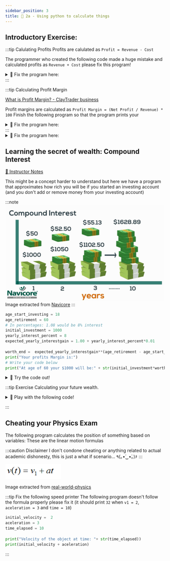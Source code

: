 ```yaml
---
sidebar_position: 3
title: 💯 2a - Using python to calculate things
---
```




## Introductory Exercise: 

:::tip Calulating Profits
Profits are calulated as `Profit = Revenue - Cost`

The programmer who created the following code made a huge mistake and calculated profits as `Revenue + Cost` please fix this program!
<details>
<summary>
 🔨 Fix the program here:
</summary>
<iframe src="https://trinket.io/embed/python/a4f88da201" width="100%" height="600" frameborder="0" marginwidth="0" marginheight="0" allowfullscreen></iframe>

</details>
:::


:::tip Calculating Profit Margin

[What is Profit Margin? - ClayTrader business](https://www.youtube.com/watch?v=pgmtxQNKe9Q&ab_channel=ClayTrader)

Profit margins are calculated as `Profit Margin = (Net Profit / Revenue) * 100`
Finish the following program so that the program prints your

<details>
<summary>
 🔨 Fix the program here:
</summary>
<iframe src="https://trinket.io/embed/python/d03bc0e07a" width="100%" height="600" frameborder="0" marginwidth="0" marginheight="0" allowfullscreen></iframe>

</details>
:::





<details>
<summary>
 🔨 Fix the program here:
</summary>
<iframe src="https://trinket.io/embed/python/0cf1c4e60d" width="100%" height="600" frameborder="0" marginwidth="0" marginheight="0" allowfullscreen></iframe>

</details>

## Learning the secret of wealth: Compound Interest

[👀 Instructor Notes](https://docs.google.com/spreadsheets/d/1iH3owGRNLaSoqhlSNBmb-jZLjisvXfteBHbfO44xj34/edit#gid=1342840897)

This might be a concept harder to understand but here we have a program that approximates how rich you will be if you started an investing account (and you  don't add or remove money from your investing account)

:::note 
![](2022-05-06-09-21-19.png)
Image extracted from [Navicore](https://navicoresolutions.org/understanding-compound-interest/)
:::


```python
age_start_investing = 18
age_retirement = 60
# In percentages: 1.08 would be 8% interest
initial_investment = 1000
yearly_interest_percent = 8
expected_yearly_interestgain = 1.00 + yearly_interest_percent*0.01

worth_end =  expected_yearly_interestgain**(age_retirement - age_start_investing)
print("Your profits Margin is:")
# Write your code below
print("At age of 60 your $1000 will be:" + str(initial_investment*worth_end))

```
<details>
<summary>
🧪 Try the code out! 
</summary>

<iframe src="https://trinket.io/embed/python/c8557f8656" width="100%" height="600" frameborder="0" marginwidth="0" marginheight="0" allowfullscreen></iframe>


</details>


:::tip Exercise Calculating your future wealth.
<details>
<summary>
🧪 Play with the following code!
</summary>


Play around with the next python code
- Try changing the age you start investing (e.g. from 18 to 20)
- Try changing your initial investment (e.g. from 1000 to 2000)
- Try Changing the interest_rate (e.g. from 8 % yearly to 12%)


<iframe src="https://trinket.io/embed/python/b66cc4b608" width="100%" height="600" frameborder="0" marginwidth="0" marginheight="0" allowfullscreen></iframe>
</details>

:::


## Cheating your Physics Exam
The following program calculates the position of something based on variables:
These are the linear motion formulas


:::caution Disclaimer
I don't condone cheating or anything related to actual academic dishonesty, this
is just a what if scenario... 	٩(｡•́‿•̀｡)۶
:::


<!-- ![](../../static/img/2022-05-04-02-16-59.png) -->
![](../../static/img/2022-05-04-02-48-50.png)

Image extracted from [real-world-physics](https://www.real-world-physics-problems.com/rectilinear-motion.html)


:::tip Fix the following speed printer
The following program doesn't follow the formula properly please fix it (it should print `32` when `v1 = 2`, `aceleration = 3` and `time = 10`)
```python
initial_velocity =  2
aceleration = 3
time_elapsed = 10

print("Velocity of the object at time: "+ str(time_elapsed))
print(initial_velocity + aceleration)
```
:::






